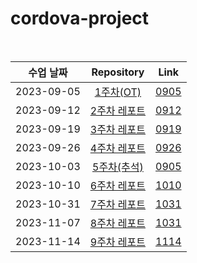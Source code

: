 # cordova-project

<br>

|수업 날짜| Repository | Link |
|:------:|:---:|:---:|
|2023-09-05|<a href="#">1주차(OT)</a>|<a href="#">0905</a>|
|2023-09-12|<a href="https://github.com/wkdtpqls/cordova-project/tree/master/0912">2주차 레포트</a>|<a href="https://wkdtpqls.github.io/cordova-project/0912/smile">0912</a>|
|2023-09-19|<a href="https://github.com/wkdtpqls/cordova-project/tree/master/0919">3주차 레포트</a>|<a href="https://wkdtpqls.github.io/cordova-project/0919/index">0919</a>|
|2023-09-26|<a href="https://github.com/wkdtpqls/cordova-project/tree/master/0926">4주차 레포트</a>|<a href="https://wkdtpqls.github.io/cordova-project/0926/minfo">0926</a>|
|2023-10-03|<a href="#">5주차(추석)</a>|<a href="#">0905</a>|
|2023-10-10|<a href="https://github.com/wkdtpqls/cordova-project/tree/master/1010">6주차 레포트</a>|<a href="https://wkdtpqls.github.io/cordova-project/1010/minfo">1010</a>|
|2023-10-31|<a href="https://github.com/wkdtpqls/cordova-project/tree/master/1031">7주차 레포트</a>|<a href="https://wkdtpqls.github.io/cordova-project/1031/dokdo-intro">1031</a>|
|2023-11-07|<a href="https://github.com/wkdtpqls/cordova-project/tree/master/1107/README.md">8주차 레포트</a>|<a href="https://wkdtpqls.github.io/cordova-project/1107/bsks-intro">1031</a>|
|2023-11-14|<a href="https://github.com/wkdtpqls/cordova-project/tree/master/1114/README.md">9주차 레포트</a>|<a href="https://wkdtpqls.github.io/cordova-project/1114/naver-app">1114</a>|
